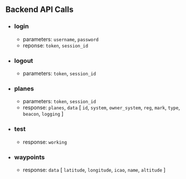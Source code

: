 ## Backend API Calls

- ### login
  - parameters: `username`, `password`
  - reponse: `token`, `session_id`
- ### logout
  - parameters: `token`, `session_id`
- ### planes
  - parameters: `token`, `session_id`
  - response: `planes`, `data` [ `id`, `system`, `owner_system`, `reg`, `mark`, `type`, `beacon`, `logging` ]
- ### test
  - response: `working`
- ### waypoints
  - response: `data` [ `latitude`, `longitude`, `icao`, `name`, `altitude` ]
